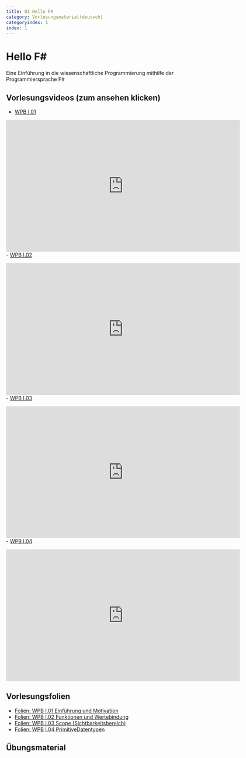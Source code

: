 ```yaml
---
title: 01 Hello F#
category: Vorlesungsmaterial(deutsch)
categoryindex: 1
index: 1
---
```


# Hello F#

Eine Einführung in die wissenschaftliche Programmierung mithilfe der Programmiersprache F#

## Vorlesungsvideos (zum ansehen klicken)

- <a href="#vimeo-1" data-action="collapse">WPB I.01 </a></p>
<div id="vimeo-1" class="is-collapsible">
    <iframe title="vimeo-player" src="https://player.vimeo.com/video/407241742" width="640" height="360" frameborder="0" allowfullscreen="allowfullscreen"></iframe>
</div>
- <a href="#vimeo-2" data-action="collapse">WPB I.02 </a></p>
<div id="vimeo-2" class="is-collapsible">
    <iframe title="vimeo-player" src="https://player.vimeo.com/video/407247350" width="640" height="360" frameborder="0" allowfullscreen="allowfullscreen"></iframe>
</div>
- <a href="#vimeo-3" data-action="collapse">WPB I.03 </a></p>
<div id="vimeo-3" class="is-collapsible">
    <iframe title="vimeo-player" src="https://player.vimeo.com/video/407545667" width="640" height="360" frameborder="0" allowfullscreen="allowfullscreen"></iframe>
</div>
- <a href="#vimeo-4" data-action="collapse">WPB I.04 </a></p>
<div id="vimeo-4" class="is-collapsible">
    <iframe title="vimeo-player" src="https://player.vimeo.com/video/407723990" width="640" height="360" frameborder="0" allowfullscreen="allowfullscreen"></iframe>
</div>

## Vorlesungsfolien

- [Folien: WPB I.01 Einführung und Motivation](https://csb.bio.uni-kl.de/teaching/WPB_Podcast/I01_Einf%C3%BChrung_und_Motivation.pdf)
- [Folien: WPB I.02 Funktionen und Wertebindung](https://csb.bio.uni-kl.de/teaching/WPB_Podcast/I02_Funktionen_und_Wertebindung.pdf)
- [Folien: WPB I.03 Scope (Sichtbarkeitsbereich)](https://csb.bio.uni-kl.de/teaching/WPB_Podcast/I03_Scope.pdf)
- [Folien: WPB I.04 PrimitiveDatentypen](https://csb.bio.uni-kl.de/teaching/WPB_Podcast/I04_Primitive_Datentypen.pdf)

## Übungsmaterial

